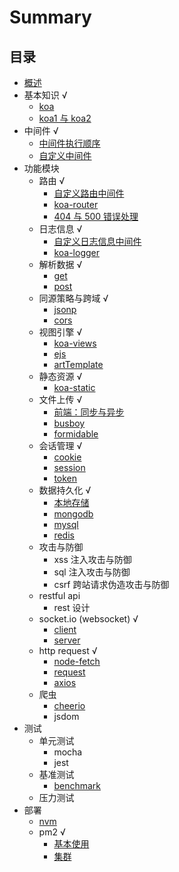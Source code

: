 # Summary

## 目录

* [概述](README.md)
* 基本知识 √
  * [koa](./doc/基本知识/koa.md)
  * [koa1 与 koa2](./doc/基本知识/koa1与koa2.md)
* 中间件 √
  * [中间件执行顺序](./doc/中间件/中间件执行顺序.md)
  * [自定义中间件](./doc/中间件/自定义中间件.md)
* 功能模块
  * 路由 √
    * [自定义路由中间件](./doc/功能模块/路由/自定义路由中间件.md)
    * [koa-router](./doc/功能模块/路由/koa-router.md)
    * [404 与 500 错误处理](./doc/功能模块/路由/404与500错误处理.md)
  * 日志信息 √
    * [自定义日志信息中间件](./doc/功能模块/日志信息/自定义日志信息中间件.md)
    * [koa-logger](./doc/功能模块/日志信息/koa-logger.md)
  * 解析数据 √
    * [get](./doc/功能模块/解析数据/get.md)
    * [post](./doc/功能模块/解析数据/post.md)
  * 同源策略与跨域 √
    * [jsonp](./doc/功能模块/同源策略与跨域/jsonp.md)
    * [cors](./doc/功能模块/同源策略与跨域/cors.md)
  * 视图引擎 √
    * [koa-views](./doc/功能模块/视图引擎/koa-views.md)
    * [ejs](./doc/功能模块/视图引擎/ejs.md)
    * [artTemplate](./doc/功能模块/视图引擎/artTemplate.md)
  * 静态资源 √
    * [koa-static](./doc/功能模块/静态资源/koa-static.md)
  * 文件上传 √
    * [前端：同步与异步](./doc/功能模块/文件上传/前端：同步与异步.md)
    * [busboy](./doc/功能模块/文件上传/busboy.md)
    * [formidable](./doc/功能模块/文件上传/formidable.md)
  * 会话管理 √
    * [cookie](./doc/功能模块/会话管理/cookie.md)
    * [session](./doc/功能模块/会话管理/session.md)
    * [token](./doc/功能模块/会话管理/token.md)
  * 数据持久化 √
    * [本地存储](./doc/功能模块/数据持久化/本地存储.md)
    * [mongodb](./doc/功能模块/数据持久化/mongodb.md)
    * [mysql](./doc/功能模块/数据持久化/mysql.md)
    * [redis](./doc/功能模块/数据持久化/redis.md)
  * 攻击与防御
    * xss 注入攻击与防御
    * sql 注入攻击与防御
    * csrf 跨站请求伪造攻击与防御
  * restful api
    * rest 设计
  * socket.io \(websocket\) √
    * [client](./doc/功能模块/socket.io/client.md)
    * [server](./doc/功能模块/socket.io/server.md)
  * http request √
    * [node-fetch](./doc/功能模块/fetch/node-fetch.md)
    * [request](./doc/功能模块/fetch/request.md)
    * [axios](./doc/功能模块/fetch/axios.md)
  * 爬虫
    * [cheerio](./doc/功能模块/爬虫/cheerio.md)
    * jsdom
* 测试
  * 单元测试
    * mocha
    * jest
  * 基准测试
    * [benchmark](./doc/测试/基准测试/benchmark.md)
  * 压力测试
* 部署
  * [nvm](./doc/部署/nvm.md)
  * pm2 √
    * [基本使用](./doc/部署/pm2/基本使用.md)
    * [集群](./doc/部署/pm2/集群.md)

